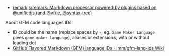 - [remarkjs/remark: Markdown processor powered by plugins based on @unifiedjs (and @vfile, @syntax-tree)](https://github.com/remarkjs/remark)

About GFM code languages IDs:

- ID could be the name (replace spaces by `-`, eg. `Game Maker Language` gives `game-maker-language`), aliases or extensions, with or without leading dot
- [GitHub Flavored Markdown (GFM) language IDs · jmm/gfm-lang-ids Wiki](https://github.com/jmm/gfm-lang-ids/wiki/GitHub-Flavored-Markdown-%28GFM%29-language-IDs)
